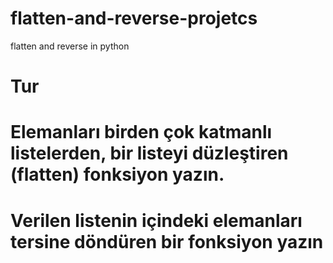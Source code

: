 # flatten-and-reverse-projetcs
flatten and reverse in python

# Tur
# Elemanları birden çok katmanlı listelerden, bir listeyi düzleştiren (flatten) fonksiyon yazın. 
# Verilen listenin içindeki elemanları tersine döndüren bir fonksiyon yazın
